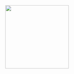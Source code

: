 
<div align="center">
    <img src="https://raw.githubusercontent.com/thu-zhanghl/Gitnote_Images/master/Gitnote/2019/04/12/Matlab-1555003497845.png?token=Ak2yYTswozHyZis5J9muNnPA_jT-B7iuks5cr3ikwA%3D%3D" width="200px">
    <br>
    <a href="https://cyc2018.github.io/CS-Notes"></a> 
    <br> <br>
</div> 
